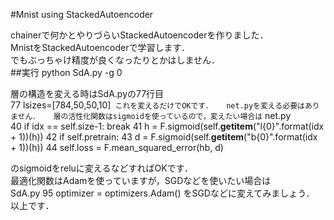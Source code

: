 #Mnist using StackedAutoencoder

chainerで何かとやりづらいStackedAutoencoderを作りました．  
MnistをStackedAutoencoderで学習します．  
でもぶっちゃけ精度が良くなったりとかはしません．  
##実行
    python SdA.py -g 0

層の構造を変える時はSdA.pyの77行目  
    77     lsizes=[784,50,50,10]`
これを変えるだけでOKです．  
net.pyを変える必要はありません．  
層の活性化関数はsigmoidを使っているので，変えたい場合は`
net.py   
    40             if idx == self.size-1: break
    41             h = F.sigmoid(self.__getitem__("l{0}".format(idx + 1))(h))
    42         if self.pretrain:
    43             d = F.sigmoid(self.__getitem__("b{0}".format(idx + 1))(h))
    44             self.loss = F.mean_squared_error(hb, d)

のsigmoidをreluに変えるなどすればOKです．  
最適化関数はAdamを使っていますが，SGDなどを使いたい場合は  
SdA.py
    95     optimizer = optimizers.Adam()
をSGDなどに変えてみましょう．
以上です．

